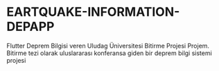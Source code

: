 # EARTQUAKE-INFORMATION-DEPAPP
Flutter Deprem Bilgisi veren Uludag Üniversitesi Bitirme Projesi Projem. Bitirme tezi olarak uluslararası konferansa giden bir deprem bilgi sistemi projesi
